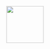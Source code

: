 <div id="header" align="center">
  <img src="media0.giphy.com/media/v1.Y2lkPTc5MGI3NjExc3Q0a2FrajVsYmRuMXEwY3Bua254aGZpcWk5ZGViZnc4cmFjemszeSZlcD12MV9pbnRlcm5hbF9naWZfYnlfaWQmY3Q9Zw/BxQKxzvfqsDOE/giphy.gif" width="100"/>
</div>
